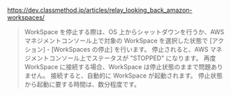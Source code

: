 https://dev.classmethod.jp/articles/relay_looking_back_amazon-workspaces/
>WorkSpace を停止する際は、OS 上からシャットダウンを行うか、AWS マネジメントコンソール上で対象の WorkSpace を選択した状態で [アクション] - [WorkSpaces の停止] を行います。
停止されると、AWS マネジメントコンソール上でステータスが "STOPPED" になります。
再度 WorkSpace に接続する場合、WorkSpace は停止状態のままで問題ありません。 接続すると、自動的に WorkSpace が起動されます。 停止状態から起動に要する時間は、数分程度です。
